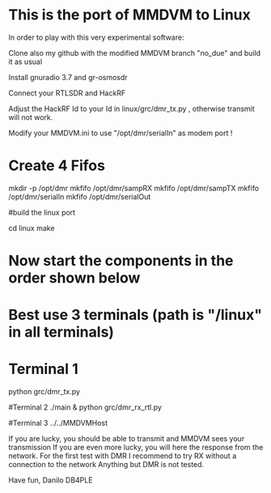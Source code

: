 # This is the port of MMDVM to Linux

In order to play with this very experimental software:

Clone also my github with the modified MMDVM branch "no_due" and build it as usual

Install gnuradio 3.7 and gr-osmosdr



Connect your RTLSDR and HackRF

Adjust the HackRF Id to your Id in linux/grc/dmr_tx.py , otherwise transmit will not work.

Modify your MMDVM.ini to use "/opt/dmr/serialIn" as modem port !

# Create 4 Fifos

mkdir -p /opt/dmr
mkfifo /opt/dmr/sampRX
mkfifo /opt/dmr/sampTX
mkfifo /opt/dmr/serialIn
mkfifo /opt/dmr/serialOut

#build the linux port

cd linux
make

# Now start the components in the order shown below
# Best use 3 terminals  (path is "<MMDVMGitDir>/linux" in all terminals)

# Terminal 1
python grc/dmr_tx.py 

#Terminal 2
./main &
python grc/dmr_rx_rtl.py

#Terminal 3
../../MMDVMHost <whereisthechanged MMDVM.ini>


If you are lucky, you should be able to transmit and MMDVM sees your transmission
If you are even more lucky, you will here the response from the network.
For the first test with DMR I recommend to try RX without a connection to the network
Anything but DMR is not tested. 

Have fun, Danilo DB4PLE
